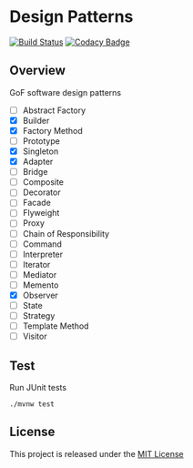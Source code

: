 # Design Patterns
[![Build Status](https://travis-ci.org/nmuzychuk/design-patterns.svg?branch=master)](https://travis-ci.org/nmuzychuk/design-patterns)
[![Codacy Badge](https://api.codacy.com/project/badge/Grade/efbc2bc88c3a4b5fba9d127dd1097dc7)](https://www.codacy.com/app/nmuzychuk/design-patterns)

## Overview
GoF software design patterns
- [ ] Abstract Factory
- [x] Builder
- [x] Factory Method
- [ ] Prototype
- [x] Singleton
- [x] Adapter
- [ ] Bridge
- [ ] Composite
- [ ] Decorator
- [ ] Facade
- [ ] Flyweight
- [ ] Proxy
- [ ] Chain of Responsibility
- [ ] Command
- [ ] Interpreter
- [ ] Iterator
- [ ] Mediator
- [ ] Memento
- [x] Observer
- [ ] State
- [ ] Strategy
- [ ] Template Method
- [ ] Visitor

## Test
Run JUnit tests
```
./mvnw test
```

## License
This project is released under the [MIT License](LICENSE.txt)
